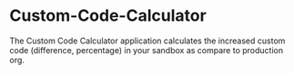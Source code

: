 # Custom-Code-Calculator
The Custom Code Calculator application calculates the increased custom code (difference, percentage) in your sandbox as compare to production org.
